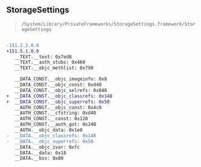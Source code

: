 ## StorageSettings

> `/System/Library/PrivateFrameworks/StorageSettings.framework/StorageSettings`

```diff

-151.2.2.0.0
+151.5.1.0.0
   __TEXT.__text: 0x7ed8
   __TEXT.__auth_stubs: 0x460
   __TEXT.__objc_methlist: 0x790

   __DATA_CONST.__objc_imageinfo: 0x8
   __DATA_CONST.__objc_const: 0xd40
   __DATA_CONST.__objc_selrefs: 0x848
+  __DATA_CONST.__objc_classrefs: 0x148
+  __DATA_CONST.__objc_superrefs: 0x50
   __AUTH_CONST.__objc_const: 0x4c0
   __AUTH_CONST.__cfstring: 0xd40
   __AUTH_CONST.__const: 0x120
   __AUTH_CONST.__auth_got: 0x240
   __AUTH.__objc_data: 0x1e0
-  __DATA.__objc_classrefs: 0x148
-  __DATA.__objc_superrefs: 0x50
   __DATA.__objc_ivar: 0xfc
   __DATA.__data: 0x18
   __DATA.__bss: 0x80

```
